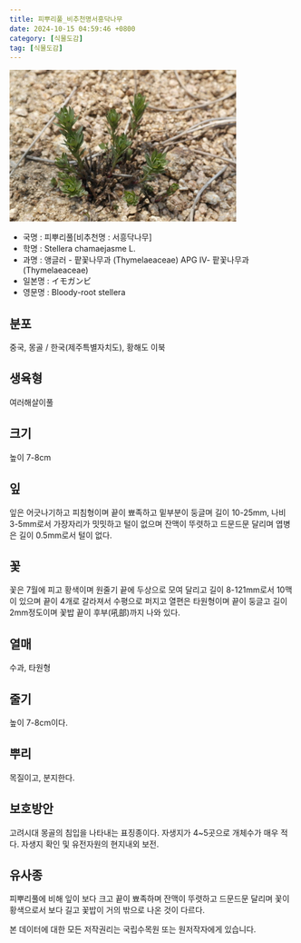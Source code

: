 ```yaml
---
title: 피뿌리풀_비추천명서흥닥나무
date: 2024-10-15 04:59:46 +0800
category: [식물도감]
tag: [식물도감]
---
```




![피뿌리풀[비추천명 : 서흥닥나무]](/assets/img/fileUpload/plants/basic/Thymelaeaceae/Stellera/P000003427/P000003427_220206_1_th2.jpg)
- 국명 : 피뿌리풀[비추천명 : 서흥닥나무]
- 학명 : Stellera chamaejasme L.
- 과명 : 앵글러 - 팥꽃나무과 (Thymelaeaceae) APG Ⅳ- 팥꽃나무과 (Thymelaeaceae)
- 일본명 : イモガンビ
- 영문명 : Bloody-root stellera


## 분포
중국, 몽골 / 한국(제주특별자치도), 황해도 이북
## 생육형
여러해살이풀
## 크기
높이 7-8cm
## 잎
잎은 어긋나기하고 피침형이며 끝이 뾰족하고 밑부분이 둥글며 길이 10-25mm, 나비 3-5mm로서 가장자리가 밋밋하고 털이 없으며 잔맥이 뚜렷하고 드문드문 달리며 엽병은 길이 0.5mm로서 털이 없다.
## 꽃
꽃은 7월에 피고 황색이며 원줄기 끝에 두상으로 모여 달리고 길이 8-121mm로서 10맥이 있으며 끝이 4개로 갈라져서 수평으로 퍼지고 열편은 타원형이며 끝이 둥글고 길이 2mm정도이며 꽃밥 끝이 후부(吼部)까지 나와 있다.
## 열매
수과, 타원형
## 줄기
높이 7-8cm이다.
## 뿌리
목질이고, 분지한다. 
## 보호방안
고려시대 몽골의 침입을 나타내는 표징종이다. 자생지가 4~5곳으로 개체수가 매우 적다. 자생지 확인 및 유전자원의 현지내외 보전.
## 유사종
피뿌리풀에 비해 잎이 보다 크고 끝이 뾰족하며 잔맥이 뚜렷하고 드문드문 달리며 꽃이 황색으로서 보다 길고 꽃밥이 거의 밖으로 나온 것이 다르다.






본 데이터에 대한 모든 저작권리는 국립수목원 또는 원저작자에게 있습니다.
